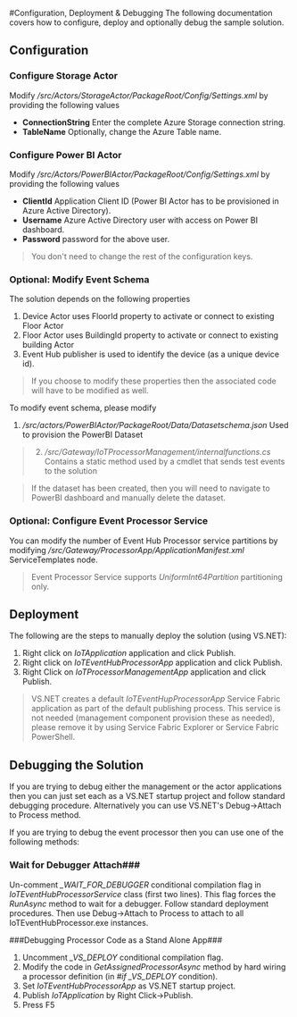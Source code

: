 #Configuration, Deployment & Debugging
The following documentation covers how to configure, deploy and optionally debug the sample solution.

## Configuration  ##

### Configure Storage Actor ###
Modify */src/Actors/StorageActor/PackageRoot/Config/Settings.xml* by providing the following values
- **ConnectionString** Enter the complete Azure Storage connection string.
- **TableName** Optionally, change the Azure Table name. 


### Configure Power BI Actor ###
Modify */src/Actors/PowerBIActor/PackageRoot/Config/Settings.xml* by providing the following values
- **ClientId** Application Client ID (Power BI Actor has to be provisioned in Azure Active Directory).
- **Username** Azure Active Directory user with access on Power BI dashboard.
- **Password** password for the above user.

> You don't need to change the rest of the configuration keys. 


### Optional: Modify Event Schema ###
The solution depends on the following properties 
1. Device Actor uses FloorId property to activate or connect to existing Floor Actor
2. Floor Actor uses BuildingId property to activate or connect to existing building Actor
3. Event Hub publisher is used to identify the device (as a unique device id).

> If you choose to modify these properties then the associated code will have to be modified as well. 

To modify event schema, please modify
1. */src/actors/PowerBIActor/PackageRoot/Data/Datasetschema.json* Used to provision the PowerBI Dataset
> 2. */src/Gateway/IoTProcessorManagement/internalfunctions.cs* Contains a static method used by a cmdlet that sends test events to the solution

> If the dataset has been created, then you will need to navigate to PowerBI dashboard and manually delete the dataset. 

### Optional: Configure Event Processor Service ### 
You can modify the number of Event Hub Processor service partitions by modifying */src/Gateway/ProcessorApp/ApplicationManifest.xml* ServiceTemplates node.

> Event Processor Service supports *UniformInt64Partition* partitioning only.

## Deployment ##
The following are the steps to manually deploy the solution (using VS.NET):

1. Right click on *IoTApplication* application and click Publish.
2. Right click on *IoTEventHubProcessorApp* application and click Publish.
3. Right Click on *IoTProcessorManagementApp* application and click Publish.

> VS.NET creates a default *IoTEventHupProcessorApp* Service Fabric application as part of the default publishing process. This service is not needed (management component provision these as needed), please remove it by using Service Fabric Explorer or Service Fabric PowerShell.

## Debugging the Solution ##
If you are trying to debug either the management or the actor applications then you can just set each as a VS.NET startup project and follow standard debugging procedure. Alternatively you can use VS.NET's Debug->Attach to Process method.

If you are trying to debug the event processor then you can use one of the following methods: 

### Wait for Debugger Attach###
Un-comment *_WAIT_FOR_DEBUGGER* conditional compilation flag in *IoTEventHubProcessorService* class (first two lines). This flag forces the *RunAsync* method to wait for a debugger. Follow standard deployment procedures. Then use Debug->Attach to Process to attach to all IoTEventHubProcessor.exe instances. 

###Debugging Processor Code as a Stand Alone App###
1. Uncomment *_VS_DEPLOY* conditional compilation flag. 
2. Modify the code in *GetAssignedProcessorAsync* method by hard wiring a processor definition (in *#if _VS_DEPLOY* condition). 
3. Set *IoTEventHubProcessorApp* as VS.NET startup project.
4. Publish *IoTApplication* by Right Click->Publish. 
5. Press F5 


 
